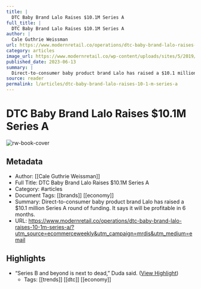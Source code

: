 ```yaml
---
title: |
  DTC Baby Brand Lalo Raises $10.1M Series A
full_title: |
  DTC Baby Brand Lalo Raises $10.1M Series A
author: |
  Cale Guthrie Weissman
url: https://www.modernretail.co/operations/dtc-baby-brand-lalo-raises-10-1m-series-a/?utm_source=ecommerceweekly&utm_campaign=mrdis&utm_medium=email
category: articles
image_url: https://www.modernretail.co/wp-content/uploads/sites/5/2019/07/Lalo.jpg
published_date: 2023-06-13
summary: |
  Direct-to-consumer baby product brand Lalo has raised a $10.1 million Series A round of funding. It says it will be profitable in 6 months.
source: reader
permalink: l/articles/dtc-baby-brand-lalo-raises-10-1-m-series-a
---
```

# DTC Baby Brand Lalo Raises $10.1M Series A

![rw-book-cover](https://www.modernretail.co/wp-content/uploads/sites/5/2019/07/Lalo.jpg)

## Metadata
- Author: [[Cale Guthrie Weissman]]
- Full Title: DTC Baby Brand Lalo Raises $10.1M Series A
- Category: #articles
- Document Tags: [[brands]] [[economy]] 
- Summary: Direct-to-consumer baby product brand Lalo has raised a $10.1 million Series A round of funding. It says it will be profitable in 6 months.
- URL: https://www.modernretail.co/operations/dtc-baby-brand-lalo-raises-10-1m-series-a/?utm_source=ecommerceweekly&utm_campaign=mrdis&utm_medium=email

## Highlights
- “Series B and beyond is next to dead,” Duda said. ([View Highlight](https://read.readwise.io/read/01h3krm06vfb361azvw23sqcs9))
    - Tags: [[trends]] [[dtc]] [[economy]] 


